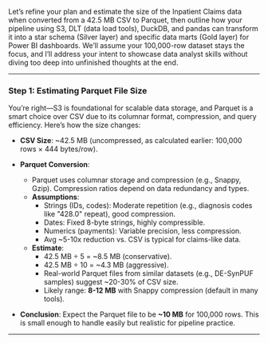 Let’s refine your plan and estimate the size of the Inpatient Claims data when converted from a 42.5 MB CSV to Parquet, then outline how your pipeline using S3, DLT (data load tools), DuckDB, and pandas can transform it into a star schema (Silver layer) and specific data marts (Gold layer) for Power BI dashboards. We’ll assume your 100,000-row dataset stays the focus, and I’ll address your intent to showcase data analyst skills without diving too deep into unfinished thoughts at the end.

---

### Step 1: Estimating Parquet File Size
You’re right—S3 is foundational for scalable data storage, and Parquet is a smart choice over CSV due to its columnar format, compression, and query efficiency. Here’s how the size changes:

- **CSV Size**: ~42.5 MB (uncompressed, as calculated earlier: 100,000 rows × 444 bytes/row).
- **Parquet Conversion**:
  - Parquet uses columnar storage and compression (e.g., Snappy, Gzip). Compression ratios depend on data redundancy and types.
  - **Assumptions**:
    - Strings (IDs, codes): Moderate repetition (e.g., diagnosis codes like "428.0" repeat), good compression.
    - Dates: Fixed 8-byte strings, highly compressible.
    - Numerics (payments): Variable precision, less compression.
    - Avg ~5-10x reduction vs. CSV is typical for claims-like data.
  - **Estimate**: 
    - 42.5 MB ÷ 5 = ~8.5 MB (conservative).
    - 42.5 MB ÷ 10 = ~4.3 MB (aggressive).
    - Real-world Parquet files from similar datasets (e.g., DE-SynPUF samples) suggest ~20-30% of CSV size.
    - Likely range: **8-12 MB** with Snappy compression (default in many tools).

- **Conclusion**: Expect the Parquet file to be **~10 MB** for 100,000 rows. This is small enough to handle easily but realistic for pipeline practice.

---

